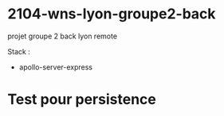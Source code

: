 # 2104-wns-lyon-groupe2-back

projet groupe 2 back lyon remote

Stack :

- apollo-server-express

# Test pour persistence
